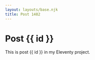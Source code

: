 ```yaml
---
layout: layouts/base.njk
title: Post 1482
---
```


# Post {{ id }}

This is post {{ id }} in my Eleventy project.
